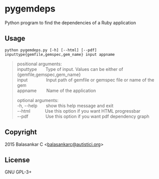 # pygemdeps
Python program to find the dependencies of a Ruby application

## Usage
```python pygemdeps.py [-h] [--html] [--pdf] inputtype{gemfile,gemspec,gem_name} input appname```

> positional arguments:  
>   inputtype&nbsp;&nbsp;&nbsp;&nbsp;&nbsp;&nbsp;&nbsp;Type of input. Values can be either of {gemfile,gemspec,gem_name}  
>   input&nbsp;&nbsp;&nbsp;&nbsp;&nbsp;&nbsp;&nbsp;&nbsp;&nbsp;&nbsp;&nbsp;&nbsp;&nbsp;&nbsp;&nbsp;Input path of gemfile or gemspec file or name of the gem  
>   appname&nbsp;&nbsp;&nbsp;&nbsp;&nbsp;&nbsp;&nbsp;&nbsp;Name of the application
> 
> optional arguments:  
>   -h, --help&nbsp;&nbsp;&nbsp;&nbsp;&nbsp;&nbsp;&nbsp;show this help message and exit  
>   --html&nbsp;&nbsp;&nbsp;&nbsp;&nbsp;&nbsp;&nbsp;&nbsp;&nbsp;&nbsp;&nbsp;&nbsp;Use this option if you want HTML progressbar  
>   --pdf&nbsp;&nbsp;&nbsp;&nbsp;&nbsp;&nbsp;&nbsp;&nbsp;&nbsp;&nbsp;&nbsp;&nbsp;&nbsp;&nbsp;Use this option if you want pdf dependency graph

## Copyright
2015 Balasankar C \<balasankarc@autistici.org>

## License
GNU GPL-3+
